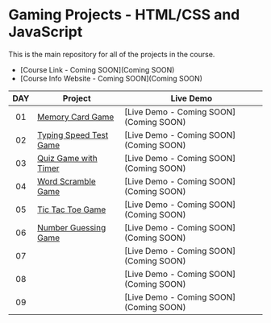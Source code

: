 # Gaming Projects - HTML/CSS and JavaScript

This is the main repository for all of the projects in the course.

-   [Course Link - Coming SOON](Coming SOON)
-   [Course Info Website - Coming SOON](Coming SOON)

|  DAY  | Project                                                                                                                     | Live Demo                                                                         |
| :-: | --------------------------------------------------------------------------------------------------------------------------- | --------------------------------------------------------------------------------- |
| 01  | [Memory Card Game](https://github.com/JMBoulos12/HTML-CSS-JAVASCRIPT/tree/main/Games/memory-card-game)| [Live Demo - Coming SOON](Coming SOON)|
| 02  | [Typing Speed Test Game](https://github.com/JMBoulos12/HTML-CSS-JAVASCRIPT/tree/main/Games/typing-speed-test-game)| [Live Demo - Coming SOON](Coming SOON)| 
| 03  | [Quiz Game with Timer](https://github.com/JMBoulos12/HTML-CSS-JAVASCRIPT/tree/main/Games/quiz-game-with-timer)| [Live Demo - Coming SOON](Coming SOON)| 
| 04  | [Word Scramble Game](https://github.com/JMBoulos12/HTML-CSS-JAVASCRIPT/tree/main/Games/word-scramble-gamei)| [Live Demo - Coming SOON](Coming SOON)| 
| 05  | [Tic Tac Toe Game](https://github.com/JMBoulos12/HTML-CSS-JAVASCRIPT/tree/main/Games/tic-tac-toe)| [Live Demo - Coming SOON](Coming SOON)| 
| 06  | [Number Guessing Game]()| [Live Demo - Coming SOON](Coming SOON)| 
| 07  | []()| [Live Demo - Coming SOON](Coming SOON)| 
| 08  | []()| [Live Demo - Coming SOON](Coming SOON)| 
| 09  | []()| [Live Demo - Coming SOON](Coming SOON)| 
